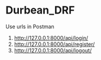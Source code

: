 # Durbean_DRF

Use urls in Postman

1. http://127.0.0.1:8000/api/login/
2. http://127.0.0.1:8000/api/register/
3. http://127.0.0.1:8000/api/logout/

